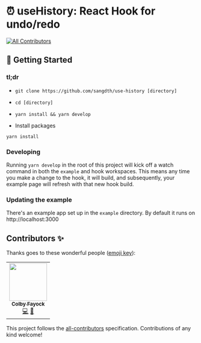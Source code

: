 # ⏰ useHistory: React Hook for undo/redo

<!-- ALL-CONTRIBUTORS-BADGE:START - Do not remove or modify this section -->
[![All Contributors](https://img.shields.io/badge/all_contributors-1-orange.svg?style=flat-square)](#contributors-)
<!-- ALL-CONTRIBUTORS-BADGE:END -->

## 🚀 Getting Started

### tl;dr
* `git clone https://github.com/sangdth/use-history [directory]`
* `cd [directory]`
* `yarn install && yarn develop`

* Install packages

```
yarn install
```

### Developing
Running `yarn develop` in the root of this project will kick off a watch command in both the `example` and hook workspaces. This means any time you make a change to the hook, it will build, and subsequently, your example page will refresh with that new hook build.

### Updating the example
There's an example app set up in the `example` directory. By default it runs on http://localhost:3000

## Contributors ✨

Thanks goes to these wonderful people ([emoji key](https://allcontributors.org/docs/en/emoji-key)):

<!-- ALL-CONTRIBUTORS-LIST:START - Do not remove or modify this section -->
<!-- prettier-ignore-start -->
<!-- markdownlint-disable -->
<table>
  <tr>
    <td align="center"><a href="https://colbyfayock.com/newsletter"><img src="https://avatars2.githubusercontent.com/u/1045274?v=4" width="100px;" alt=""/><br /><sub><b>Colby Fayock</b></sub></a><br /><a href="https://github.com/colbyfayock/use-custom-hook/commits?author=colbyfayock" title="Code">💻</a> <a href="https://github.com/colbyfayock/use-custom-hook/commits?author=colbyfayock" title="Documentation">📖</a></td>
  </tr>
</table>

<!-- markdownlint-enable -->
<!-- prettier-ignore-end -->
<!-- ALL-CONTRIBUTORS-LIST:END -->

This project follows the [all-contributors](https://github.com/all-contributors/all-contributors) specification. Contributions of any kind welcome!
